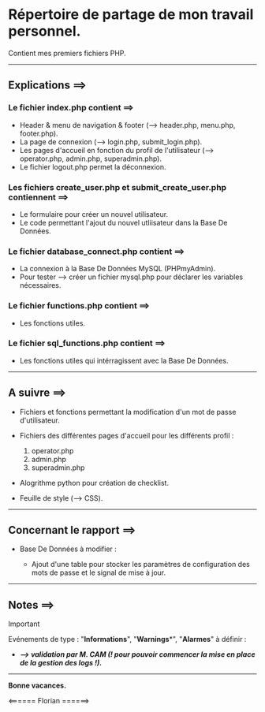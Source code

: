 # Répertoire de partage de mon travail personnel.

Contient mes premiers fichiers PHP.

---

## Explications ==>

### Le fichier index.php contient ==>
  - Header & menu de navigation & footer (--> header.php, menu.php, footer.php).
  - La page de connexion (--> login.php, submit_login.php).
  - Les pages d'accueil en fonction du profil de l'utilisateur (--> operator.php, admin.php, superadmin.php).
  - Le fichier logout.php permet la déconnexion.

### Les fichiers create_user.php et submit_create_user.php contiennent ==>
  - Le formulaire pour créer un nouvel utilisateur.
  - Le code permettant l'ajout du nouvel utliisateur dans la Base De Données.

### Le fichier database_connect.php contient ==>
  - La connexion à la Base De Données MySQL (PHPmyAdmin).
  - Pour tester --> créer un fichier mysql.php pour déclarer les variables nécessaires.

### Le fichier functions.php contient ==> 
  - Les fonctions utiles.

### Le fichier sql_functions.php contient ==>
  - Les fonctions utiles qui intérragissent avec la Base De Données.

---

## A suivre ==>

  - Fichiers et fonctions permettant la modification d'un mot de passe d'utilisateur.

  - Fichiers des différentes pages d'accueil pour les différents profil :
    1. operator.php
    2. admin.php
    3. superadmin.php
  
  - Alogrithme python pour création de checklist.

  - Feuille de style (--> CSS).

---

## Concernant le rapport ==>

  - Base De Données à modifier :
    
    - Ajout d'une table pour stocker les paramètres de configuration des mots de passe et le signal de mise à jour.

---

## Notes ==>

> [!IMPORTANT]
> Evénements de type : "**Informations**", "**Warnings***", "**Alarmes**" à définir :  
> - ***--> validation par M. CAM (\! pour pouvoir commencer la mise en place de la gestion des logs \!).***

---

**Bonne vacances.**

<====== Florian ======>